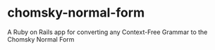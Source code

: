 # chomsky-normal-form
A Ruby on Rails app for converting any Context-Free Grammar to the Chomsky Normal Form
